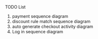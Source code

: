 TODO List
1. payment sequence diagram
2. discount rule match sequence diagram
3. auto generate checkout activity diagram
4. Log in sequence diagram
